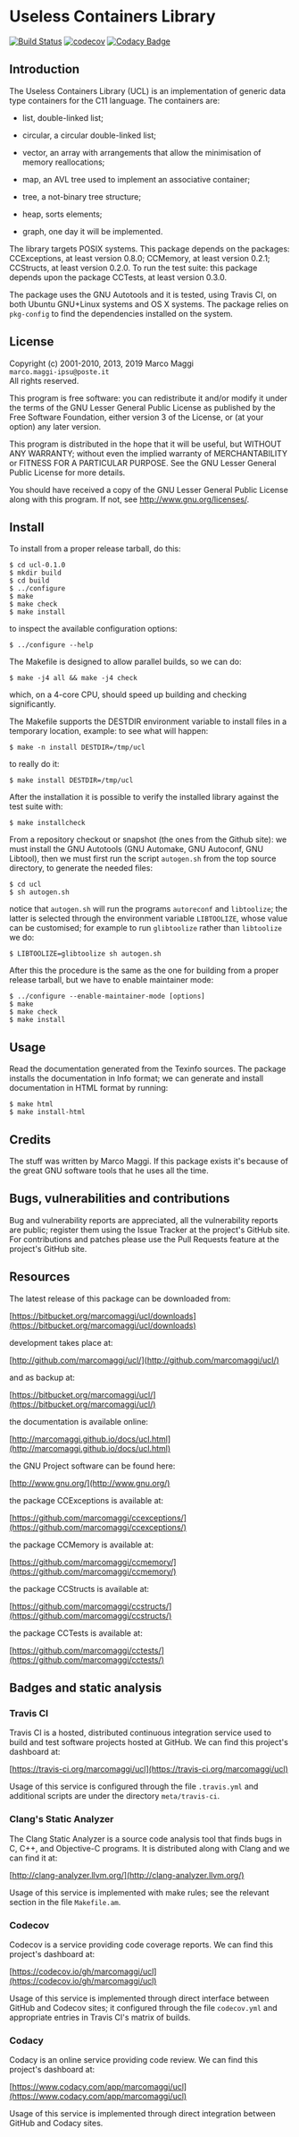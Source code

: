 # Useless Containers Library

[![Build Status](https://travis-ci.org/marcomaggi/ucl.svg?branch=master)](https://travis-ci.org/marcomaggi/ucl)
[![codecov](https://codecov.io/gh/marcomaggi/ucl/branch/master/graph/badge.svg)](https://codecov.io/gh/marcomaggi/ucl)
[![Codacy Badge](https://api.codacy.com/project/badge/Grade/b07b27b019014a2198d498e2e623ad5a)](https://www.codacy.com/app/marcomaggi/ucl?utm_source=github.com&amp;utm_medium=referral&amp;utm_content=marcomaggi/ucl&amp;utm_campaign=Badge_Grade)

## Introduction

The Useless  Containers Library  (UCL) is  an implementation  of generic
data type containers for the C11 language.  The containers are:

* list, double-linked list;

* circular, a circular double-linked list;

* vector,  an array  with arrangements  that allow  the minimisation  of
  memory reallocations;

* map, an AVL tree used to implement an associative container;

* tree, a not-binary tree structure;

* heap, sorts elements;

* graph, one day it will be implemented.

The  library  targets  POSIX  systems.   This  package  depends  on  the
packages:  CCExceptions,  at least  version  0.8.0;  CCMemory, at  least
version  0.2.1; CCStructs,  at least  version  0.2.0.  To  run the  test
suite: this package  depends upon the package CCTests,  at least version
0.3.0.

The package uses the GNU Autotools and it is tested, using Travis CI, on
both Ubuntu GNU+Linux  systems and OS X systems.  The  package relies on
`pkg-config` to find the dependencies installed on the system.


## License

Copyright (c) 2001-2010, 2013, 2019 Marco Maggi<br/>
`marco.maggi-ipsu@poste.it`<br/>
All rights reserved.

This program is free software: you  can redistribute it and/or modify it
under the terms of the GNU Lesser General Public License as published by
the Free  Software Foundation, either version  3 of the License,  or (at
your option) any later version.

This program  is distributed  in the  hope that it  will be  useful, but
WITHOUT   ANY   WARRANTY;  without   even   the   implied  warranty   of
MERCHANTABILITY or FITNESS FOR A PARTICULAR PURPOSE.  See the GNU Lesser
General Public License for more details.

You should have received a copy of the GNU Lesser General Public License
along with this program.  If not, see <http://www.gnu.org/licenses/>.

## Install

To install from a proper release tarball, do this:

```
$ cd ucl-0.1.0
$ mkdir build
$ cd build
$ ../configure
$ make
$ make check
$ make install
```

to inspect the available configuration options:

```
$ ../configure --help
```

The Makefile is designed to allow parallel builds, so we can do:

```
$ make -j4 all && make -j4 check
```

which,  on  a  4-core  CPU,   should  speed  up  building  and  checking
significantly.

The Makefile supports the DESTDIR  environment variable to install files
in a temporary location, example: to see what will happen:

```
$ make -n install DESTDIR=/tmp/ucl
```

to really do it:

```
$ make install DESTDIR=/tmp/ucl
```

After the  installation it is  possible to verify the  installed library
against the test suite with:

```
$ make installcheck
```

From a repository checkout or snapshot  (the ones from the Github site):
we  must install  the GNU  Autotools  (GNU Automake,  GNU Autoconf,  GNU
Libtool), then  we must first run  the script `autogen.sh` from  the top
source directory, to generate the needed files:

```
$ cd ucl
$ sh autogen.sh

```

notice  that  `autogen.sh`  will   run  the  programs  `autoreconf`  and
`libtoolize`; the  latter is  selected through the  environment variable
`LIBTOOLIZE`,  whose  value  can  be  customised;  for  example  to  run
`glibtoolize` rather than `libtoolize` we do:

```
$ LIBTOOLIZE=glibtoolize sh autogen.sh
```

After this  the procedure  is the same  as the one  for building  from a
proper release tarball, but we have to enable maintainer mode:

```
$ ../configure --enable-maintainer-mode [options]
$ make
$ make check
$ make install
```

## Usage

Read the documentation generated from  the Texinfo sources.  The package
installs the documentation  in Info format; we can  generate and install
documentation in HTML format by running:

```
$ make html
$ make install-html
```

## Credits

The  stuff was  written by  Marco Maggi.   If this  package exists  it's
because of the great GNU software tools that he uses all the time.

## Bugs, vulnerabilities and contributions

Bug  and vulnerability  reports are  appreciated, all  the vulnerability
reports  are  public; register  them  using  the  Issue Tracker  at  the
project's GitHub  site.  For  contributions and  patches please  use the
Pull Requests feature at the project's GitHub site.

## Resources

The latest release of this package can be downloaded from:

[https://bitbucket.org/marcomaggi/ucl/downloads](https://bitbucket.org/marcomaggi/ucl/downloads)

development takes place at:

[http://github.com/marcomaggi/ucl/](http://github.com/marcomaggi/ucl/)

and as backup at:

[https://bitbucket.org/marcomaggi/ucl/](https://bitbucket.org/marcomaggi/ucl/)

the documentation is available online:

[http://marcomaggi.github.io/docs/ucl.html](http://marcomaggi.github.io/docs/ucl.html)

the GNU Project software can be found here:

[http://www.gnu.org/](http://www.gnu.org/)

the package CCExceptions is available at:

[https://github.com/marcomaggi/ccexceptions/](https://github.com/marcomaggi/ccexceptions/)

the package CCMemory is available at:

[https://github.com/marcomaggi/ccmemory/](https://github.com/marcomaggi/ccmemory/)

the package CCStructs is available at:

[https://github.com/marcomaggi/ccstructs/](https://github.com/marcomaggi/ccstructs/)

the package CCTests is available at:

[https://github.com/marcomaggi/cctests/](https://github.com/marcomaggi/cctests/)

## Badges and static analysis

### Travis CI

Travis CI is  a hosted, distributed continuous  integration service used
to build and test software projects  hosted at GitHub.  We can find this
project's dashboard at:

[https://travis-ci.org/marcomaggi/ucl](https://travis-ci.org/marcomaggi/ucl)

Usage of this  service is configured through the  file `.travis.yml` and
additional scripts are under the directory `meta/travis-ci`.

### Clang's Static Analyzer

The Clang Static Analyzer is a source code analysis tool that finds bugs
in C, C++, and Objective-C programs.  It is distributed along with Clang
and we can find it at:

[http://clang-analyzer.llvm.org/](http://clang-analyzer.llvm.org/)

Usage of this  service is implemented with make rules;  see the relevant
section in the file `Makefile.am`.

### Codecov

Codecov is a service providing code  coverage reports.  We can find this
project's dashboard at:

[https://codecov.io/gh/marcomaggi/ucl](https://codecov.io/gh/marcomaggi/ucl)

Usage of  this service is  implemented through direct  interface between
GitHub and Codecov  sites; it configured through  the file `codecov.yml`
and appropriate entries in Travis CI's matrix of builds.

### Codacy

Codacy is  an online service  providing code  review.  We can  find this
project's dashboard at:

[https://www.codacy.com/app/marcomaggi/ucl](https://www.codacy.com/app/marcomaggi/ucl)

Usage of this service is  implemented through direct integration between
GitHub and Codacy sites.
